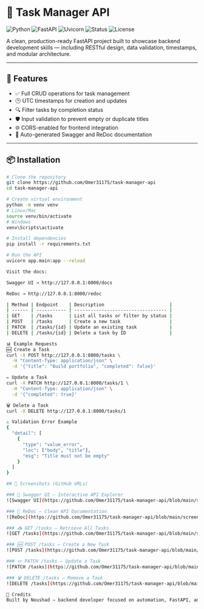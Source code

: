 # 🧠 Task Manager API

![Python](https://img.shields.io/badge/Python-3.12-blue?logo=python)
![FastAPI](https://img.shields.io/badge/FastAPI-0.110-009688?logo=fastapi)
![Uvicorn](https://img.shields.io/badge/Uvicorn-Running-success?logo=uvicorn)
![Status](https://img.shields.io/badge/Status-Completed-brightgreen)
![License](https://img.shields.io/badge/License-MIT-lightgrey)

A clean, production-ready FastAPI project built to showcase backend development skills — including RESTful design, data validation, timestamps, and modular architecture.

---

## 🚀 Features

- ✅ Full CRUD operations for task management
- 🕒 UTC timestamps for creation and updates
- 🔍 Filter tasks by completion status
- 🛡️ Input validation to prevent empty or duplicate titles
- 🌐 CORS-enabled for frontend integration
- 📄 Auto-generated Swagger and ReDoc documentation

---

## 📦 Installation

```bash
# Clone the repository
git clone https://github.com/Omer31175/task-manager-api
cd task-manager-api

# Create virtual environment
python -m venv venv
# Linux/Mac
source venv/bin/activate
# Windows
venv\Scripts\activate

# Install dependencies
pip install -r requirements.txt

# Run the API
uvicorn app.main:app --reload

Visit the docs:

Swagger UI → http://127.0.0.1:8000/docs

ReDoc → http://127.0.0.1:8000/redoc

| Method | Endpoint    | Description                        |
| ------ | ----------- | ---------------------------------- |
| GET    | /tasks      | List all tasks or filter by status |
| POST   | /tasks      | Create a new task                  |
| PATCH  | /tasks/{id} | Update an existing task            |
| DELETE | /tasks/{id} | Delete a task by ID                |

📊 Example Requests
🆕 Create a Task
curl -X POST http://127.0.0.1:8000/tasks \
  -H "Content-Type: application/json" \
  -d '{"title": "Build portfolio", "completed": false}'

✏️ Update a Task
curl -X PATCH http://127.0.0.1:8000/tasks/1 \
  -H "Content-Type: application/json" \
  -d '{"completed": true}'

🗑️ Delete a Task
curl -X DELETE http://127.0.0.1:8000/tasks/1

⚠️ Validation Error Example
{
  "detail": [
    {
      "type": "value_error",
      "loc": ["body", "title"],
      "msg": "Title must not be empty"
    }
  ]
}

## 📸 Screenshots (GitHub URLs)

### 🧭 Swagger UI — Interactive API Explorer
![Swagger UI](https://github.com/Omer31175/task-manager-api/blob/main/screenshots/swagger.png?raw=true)

### 📘 ReDoc — Clean API Documentation
![ReDoc](https://github.com/Omer31175/task-manager-api/blob/main/screenshots/redoc.png?raw=true)

### 📥 GET /tasks — Retrieve All Tasks
![GET /tasks](https://github.com/Omer31175/task-manager-api/blob/main/screenshots/get_tasks.png?raw=true)

### 🆕 POST /tasks — Create a New Task
![POST /tasks](https://github.com/Omer31175/task-manager-api/blob/main/screenshots/post_task.png?raw=true)

### ✏️ PATCH /tasks — Update a Task
![PATCH /tasks](https://github.com/Omer31175/task-manager-api/blob/main/screenshots/update_task.png?raw=true)

### 🗑️ DELETE /tasks — Remove a Task
![DELETE /tasks](https://github.com/Omer31175/task-manager-api/blob/main/screenshots/delete_task.png?raw=true)

🙌 Credits
Built by Noushad — backend developer focused on automation, FastAPI, and clean architecture.
